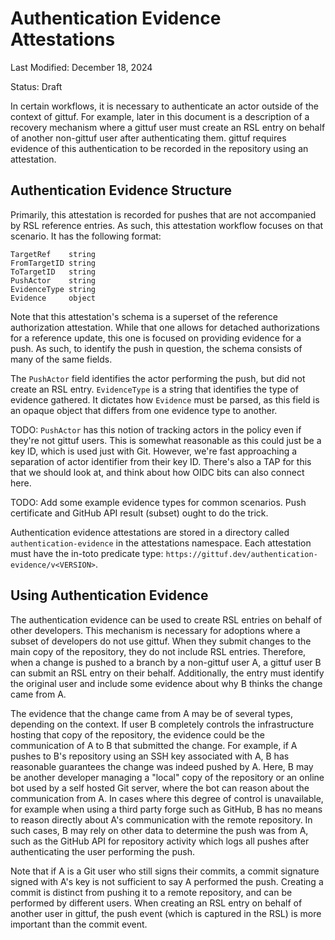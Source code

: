 # Authentication Evidence Attestations

Last Modified: December 18, 2024

Status: Draft

In certain workflows, it is necessary to authenticate an actor outside of the
context of gittuf. For example, later in this document is a description of a
recovery mechanism where a gittuf user must create an RSL entry on behalf of
another non-gittuf user after authenticating them. gittuf requires evidence of
this authentication to be recorded in the repository using an attestation.

## Authentication Evidence Structure

Primarily, this attestation is recorded for pushes that are not accompanied by
RSL reference entries. As such, this attestation workflow focuses on that
scenario. It has the following format:

```
TargetRef    string
FromTargetID string
ToTargetID   string
PushActor    string
EvidenceType string
Evidence     object
```

Note that this attestation's schema is a superset of the reference
authorization attestation. While that one allows for detached authorizations
for a reference update, this one is focused on providing evidence for a push.
As such, to identify the push in question, the schema consists of many of the
same fields.

The `PushActor` field identifies the actor performing the push, but did not
create an RSL entry. `EvidenceType` is a string that identifies the type of
evidence gathered. It dictates how `Evidence` must be parsed, as this field is
an opaque object that differs from one evidence type to another.

TODO: `PushActor` has this notion of tracking actors in the policy even if
they're not gittuf users. This is somewhat reasonable as this could just be a
key ID, which is used just with Git. However, we're fast approaching a
separation of actor identifier from their key ID. There's also a TAP for this
that we should look at, and think about how OIDC bits can also connect here.

TODO: Add some example evidence types for common scenarios. Push certificate
and GitHub API result (subset) ought to do the trick.

Authentication evidence attestations are stored in a directory called
`authentication-evidence` in the attestations namespace. Each attestation must
have the in-toto predicate type:
`https://gittuf.dev/authentication-evidence/v<VERSION>`.

## Using Authentication Evidence

The authentication evidence can be used to create RSL entries on behalf of other
developers. This mechanism is necessary for adoptions where a subset of
developers do not use gittuf. When they submit changes to the main copy of the
repository, they do not include RSL entries. Therefore, when a change is pushed
to a branch by a non-gittuf user A, a gittuf user B can submit an RSL entry on
their behalf. Additionally, the entry must identify the original user and
include some evidence about why B thinks the change came from A.

The evidence that the change came from A may be of several types, depending on
the context. If user B completely controls the infrastructure hosting that copy
of the repository, the evidence could be the communication of A to B that
submitted the change. For example, if A pushes to B's repository using an SSH
key associated with A, B has reasonable guarantees the change was indeed pushed
by A. Here, B may be another developer managing a "local" copy of the repository
or an online bot used by a self hosted Git server, where the bot can reason
about the communication from A. In cases where this degree of control is
unavailable, for example when using a third party forge such as GitHub, B has no
means to reason directly about A's communication with the remote repository. In
such cases, B may rely on other data to determine the push was from A, such as
the GitHub API for repository activity which logs all pushes after
authenticating the user performing the push.

Note that if A is a Git user who still signs their commits, a commit signature
signed with A's key is not sufficient to say A performed the push. Creating a
commit is distinct from pushing it to a remote repository, and can be performed
by different users. When creating an RSL entry on behalf of another user in
gittuf, the push event (which is captured in the RSL) is more important than the
commit event.
